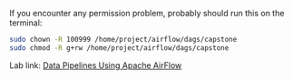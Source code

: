 If you encounter any permission problem, probably should run this on the terminal:

```sh
sudo chown -R 100999 /home/project/airflow/dags/capstone
sudo chmod -R g+rw /home/project/airflow/dags/capstone
```


Lab link: [Data Pipelines Using Apache AirFlow](https://author-ide.skills.network/render?token=eyJhbGciOiJIUzI1NiIsInR5cCI6IkpXVCJ9.eyJtZF9pbnN0cnVjdGlvbnNfdXJsIjoiaHR0cHM6Ly9jZi1jb3Vyc2VzLWRhdGEuczMudXMuY2xvdWQtb2JqZWN0LXN0b3JhZ2UuYXBwZG9tYWluLmNsb3VkL0lCTS1EQjAzMjFFTi1Ta2lsbHNOZXR3b3JrL0VUTC9EYXRhX3BpcGVsaW5lc191c2luZ19haXJmbG93Lm1kIiwidG9vbF90eXBlIjoidGhlaWFkb2NrZXIiLCJhZG1pbiI6ZmFsc2UsImlhdCI6MTcwMDY3MDEzOH0.g81dSiY24TX3sNfcxhJrIEq0JZZd6k27nJiYH44XiJY)